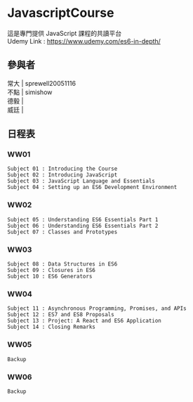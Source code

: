 # JavascriptCourse
這是專門提供 JavaScript 課程的共讀平台  
Udemy Link : https://www.udemy.com/es6-in-depth/

## 參與者
常大 | sprewell20051116  
不點 | simishow  
德毅 |   
威廷 |   

## 日程表
### WW01
```  
Subject 01 : Introducing the Course
Subject 02 : Introducing JavaScript
Subject 03 : JavaScript Language and Essentials
Subject 04 : Setting up an ES6 Development Environment
```
### WW02
```  
Subject 05 : Understanding ES6 Essentials Part 1
Subject 06 : Understanding ES6 Essentials Part 2
Subject 07 : Classes and Prototypes
```
### WW03
```  
Subject 08 : Data Structures in ES6
Subject 09 : Closures in ES6
Subject 10 : ES6 Generators
```
### WW04
```  
Subject 11 : Asynchronous Programming, Promises, and APIs
Subject 12 : ES7 and ES8 Proposals
Subject 13 : Project: A React and ES6 Application
Subject 14 : Closing Remarks
```
### WW05
```  
Backup
```
### WW06
```  
Backup
```
